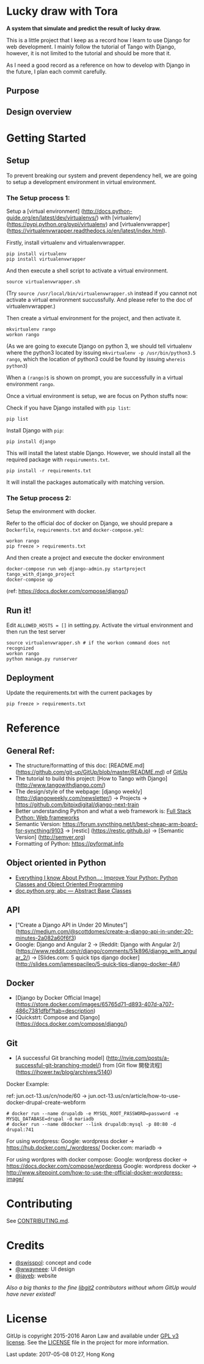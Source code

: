 Lucky draw with Tora
=================
**A system that simulate and predict the result of lucky draw.**

This is a little project that I keep as a record how I learn to use Django for web development. I mainly follow the tutorial of Tango with Django, however, it is not limited to the tutorial and should be more that it.

As I need a good record as a reference on how to develop with Django in the future, I plan each commit carefully.

## Purpose

## Design overview


Getting Started
===============

## Setup

To prevent breaking our system and prevent dependency hell, we are going to setup a development environment in virtual environment.

### The Setup process 1:
Setup a [virtual environment] (http://docs.python-guide.org/en/latest/dev/virtualenvs/) with [virtualenv] (https://pypi.python.org/pypi/virtualenv) and [virtualenvwrapper] (https://virtualenvwrapper.readthedocs.io/en/latest/index.html).

Firstly, install virtualenv and virtualenvwrapper.

    pip install virtualenv
    pip install virtualenvwrapper

And then execute a shell script to activate a virtual environment.

	source virtualenvwrapper.sh 

(Try `source /usr/local/bin/virtualenvwrapper.sh` instead if you cannot not activate a virtual environment succussfully. And please refer to the doc of virtualenvwrapper.)

Then create a virtual environment for the project, and then activate it.

	mkvirtualenv rango
	workon rango

(As we are going to execute Django on python 3, we should tell virtualenv where the python3 located by issuing `mkvirtualenv -p /usr/bin/python3.5 rango`, which the location of python3 could be found by issuing `whereis python3`)

When a `(rango)$` is shown on prompt, you are successfully in a virtual environment `rango`.

Once a virtual environment is setup, we are focus on Python stuffs now:

Check if you have Django installed with `pip list`:

	pip list

Install Django with `pip`:

	pip install django

This will install the latest stable Django. However, we should install all the required package with `requiruments.txt`.

	pip install -r requirements.txt

It will install the packages automatically with matching version.

### The Setup process 2:
Setup the environment with docker.

Refer to the official doc of docker on Django, we should prepare a `Dockerfile`, `requirements.txt` and `docker-compose.yml`:

	workon rango
	pip freeze > requirements.txt

And then create a project and execute the docker environment

	docker-compose run web django-admin.py startproject tango_with_django_project
	docker-compose up

(ref: https://docs.docker.com/compose/django/)

## Run it!

Edit `ALLOWED_HOSTS = []` in setting.py. Activate the virtual environment and then run the test server

	source virtualenvwrapper.sh # if the workon command does not recognized
	workon rango
	python manage.py runserver

## Deployment

Update the requirements.txt with the current packages by

	pip freeze > requirements.txt


Reference
=========

## General Ref:
* The structure/formatting of this doc: [README.md] (https://github.com/git-up/GitUp/blob/master/README.md) of [GitUp](https://github.com/git-up/GitUp)
* The tutorial to build this project: [How to Tango with Django] (http://www.tangowithdjango.com/)
* The design/style of the webpage: [django weekly] (http://djangoweekly.com/newsletter/) -> Projects -> https://github.com/bitpixdigital/django-next-train
* Better understanding Python and what a web framework is: [Full Stack Python: Web frameworks](http://www.fullstackpython.com/web-frameworks.html)
* Semantic Version: https://forum.syncthing.net/t/best-cheap-arm-board-for-syncthing/9103 -> [restic] (https://restic.github.io) -> [Semantic Version] (http://semver.org)
* Formatting of Python: https://pyformat.info

## Object oriented in Python
* [Everything I know About Python...: Improve Your Python: Python Classes and Object Oriented Programming](https://jeffknupp.com/blog/2014/06/18/improve-your-python-python-classes-and-object-oriented-programming/)
* [doc.python.org: abc — Abstract Base Classes](https://docs.python.org/3/library/abc.html)

## API
* [“Create a Django API in Under 20 Minutes”] (https://medium.com/@scottdomes/create-a-django-api-in-under-20-minutes-2a082a60f6f3)
* Google: Django and Angular 2 -> [Reddit: Django with Angular 2/] (https://www.reddit.com/r/django/comments/51k896/django_with_angular_2/) -> [Slides.com: 5 quick tips django docker] (http://slides.com/jamespacileo/5-quick-tips-django-docker-4#/)

## Docker
* [Django by Docker Official Image] (https://store.docker.com/images/65765d71-d893-407d-a707-486c7381dfbf?tab=description)
* [Quickstrt: Compose and Django] (https://docs.docker.com/compose/django/)

## Git 
* [A successful Git branching model] (http://nvie.com/posts/a-successful-git-branching-model/) from [Git flow 開發流程] (https://ihower.tw/blog/archives/5140)

Docker Example:

ref: jun.oct-13.us/cn/node/60 -> jun.oct-13.us/cn/article/how-to-use-docker-drupal-create-webform

    # docker run --name drupaldb -e MYSQL_ROOT_PASSWORD=password -e MYSQL_DATABASE=drupal -d mariadb
    # docker run --name d8docker --link drupaldb:mysql -p 80:80 -d drupal:741

For using wordpress:
Google: wordpress docker -> https://hub.docker.com/_/wordpress/
Docker.com: mariadb -> 

For using wordpres with docker compose:
Google: wordpress docker -> https://docs.docker.com/compose/wordpress
Google: wordpress docker -> http://www.sitepoint.com/how-to-use-the-official-docker-wordpress-image/

Contributing
============

See [CONTRIBUTING.md](CONTRIBUTING.md).

Credits
=======

- [@swisspol](https://github.com/swisspol): concept and code
- [@wwayneee](https://github.com/wwayneee): UI design
- [@jayeb](https://github.com/jayeb): website

*Also a big thanks to the fine [libgit2](https://libgit2.github.com/) contributors without whom GitUp would have never existed!*

License
=======

GitUp is copyright 2015-2016 Aaron Law and available under [GPL v3 license](http://www.gnu.org/licenses/gpl-3.0.txt). See the [LICENSE](LICENSE) file in the project for more information.


Last update: 2017-05-08 01:27, Hong Kong